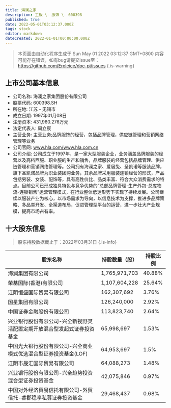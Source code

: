 ```yaml
---
title: 海澜之家
description: 主板 \- 服饰 \- 600398
published: true
date: 2022-05-01T03:12:37.000Z
tags: stock
editor: markdown
dateCreated: 2022-01-01T00:00:00.000Z
---
```


> 本页面由自动化程序生成于 Sun May 01 2022 03:12:37 GMT+0800
> 内容可能存在错误，如有bug请提交issue至：https://github.com/Eroleice/doc-pi/issues
{.is-warning}

## 上市公司基本信息
- 公司名称: 海澜之家集团股份有限公司
- 股票代码: 600398.SH
- 所在地: 江苏 - 无锡市
- 成立日期: 1997年01月08日
- 注册资本: 431,960.276万元
- 法定代表人: 周立宸
- 主营业务: 主营业务;品牌服饰的经营，包括品牌管理，供应链管理和营销网络管理等业务
- 公司官网: www.hla.com/www.hla.com.cn
- 公司介绍: 公司成立于1997年，是一家大型服装企业，业务涵盖品牌服装的经营以及高档西服、职业服的生产和销售，品牌服装的经营包括品牌管理、供应链管理和营销网络管理等。公司拥有海澜之家、爱居兔、圣凯诺等服装品牌，旗下圣凯诺品牌为职业装团购业务，其余品牌采用服装连锁经营的形式，产品包括男装、女装、配饰等，具有高性价比、品类丰富、符合大众消费需求的特点。目前公司已形成独具特色与竞争优势的“总部品牌管理-生产外包-总库物流-连锁销售”运营管理模式，在行业整体低迷形势下实现了持续发展。公司继续以服装产业为核心，以市场需求为导向，以信息技术为支撑，推进多品牌策略、多品类开发、全渠道布局，促进管理型平台的运营，进一步壮大产业规模，提高市场占有率。


## 十大股东信息
> 股东持股数据截止于：2022年03月31日
{.is-info}

| 股东名称 | 持股数量（股） | 持股比例 |
| --- | --- | --- |
| 海澜集团有限公司 | 1,765,971,703 | 40.88% |
| 荣基国际(香港)有限公司 | 1,107,604,228 | 25.64% |
| 江阴恒盛国际贸易有限公司 | 162,307,692 | 3.76% |
| 国星集团有限公司 | 126,240,000 | 2.92% |
| 中国证券金融股份有限公司 | 113,823,740 | 2.64% |
| 兴业银行股份有限公司-兴全新视野灵活配置定期开放混合型发起式证券投资基金 | 65,998,697 | 1.53% |
| 中国光大银行股份有限公司-兴全商业模式优选混合型证券投资基金(LOF) | 64,953,697 | 1.5% |
| 江阴市晟汇国际贸易有限公司 | 64,088,273 | 1.48% |
| 兴业银行股份有限公司-兴全趋势投资混合型证券投资基金 | 42,075,846 | 0.97% |
| 中国对外经济贸易信托有限公司-外贸信托-睿郡稳享私募证券投资基金 | 29,468,437 | 0.68% |




